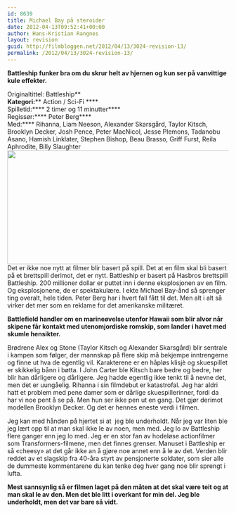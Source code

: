 ```yaml
---
id: 8639
title: Michael Bay på steroider
date: 2012-04-13T09:52:41+00:00
author: Hans-Kristian Rangnes
layout: revision
guid: http://filmbloggen.net/2012/04/13/3024-revision-13/
permalink: /2012/04/13/3024-revision-13/
---
```

**Battleship funker bra om du skrur helt av hjernen og kun ser på vanvittige kule effekter.<!--more-->**

Originaltittel: Battleship**  
**Kategori:**** Action / Sci-Fi ****  
Spilletid:**** 2 timer og 11 minutter****  
Regissør:**** Peter Berg****  
Med:**** Rihanna, Liam Neeson, Alexander Skarsgård, Taylor Kitsch, Brooklyn Decker, Josh Pence, Peter MacNicol, Jesse Plemons, Tadanobu Asano, Hamish Linklater, Stephen Bishop, Beau Brasso, Griff Furst, Reila Aphrodite, Billy Slaughter  
<a href="http://filmbloggen.net/2012/04/12/michael-bay-pa-steroider/battleship2/" rel="attachment wp-att-3038"><img class="alignnone size-large wp-image-3038" src="http://filmbloggen.net/wp-content/uploads//2012/04/battleship2-620x259.jpg" alt="" width="620" height="259" /></a>  
Det er ikke noe nytt at filmer blir basert på spill. Det at en film skal bli basert på et brettspill derimot, det er nytt. Battleship er basert på Hasbros brettspill Battleship. 200 millioner dollar er puttet inn i denne eksplosjonen av en film. Og eksplosjonene, de er spektakulære. I ekte Michael Bay-ånd så sprenger ting overalt, hele tiden. Peter Berg har i hvert fall fått til det. Men alt i alt så virker det mer som en reklame for det amerikanske militæret.

**Battlefield handler om en marineøvelse utenfor Hawaii som blir alvor når skipene får kontakt med utenomjordiske romskip, som lander i havet med skumle hensikter.**

Brødrene Alex og Stone (Taylor Kitsch og Alexander Skarsgård) blir sentrale i kampen som følger, der mannskap på flere skip må bekjempe inntrengerne og finne ut hva de egentlig vil. Karakterene er en håpløs klisjè og skuespillet er skikkelig bånn i bøtta. I John Carter ble Kitsch bare bedre og bedre, her blir han dårligere og dårligere. Jeg hadde egentlig ikke tenkt til å nevne det, men det er uungåelig. Rihanna i sin filmdebut er katastrofal. Jeg har aldri hatt et problem med pene damer som er dårlige skuespillerinner, fordi da har vi noe pent å se på. Men hun ser ikke pen ut en gang. Det gjør derimot modellen Brooklyn Decker. Og det er hennes eneste verdi i filmen.

Jeg kan med hånden på hjertet si at  jeg ble underholdt. Når jeg var liten ble jeg lært opp til at man skal ikke le av noen, men med. Jeg lo av Battleship flere ganger enn jeg lo med. Jeg er en stor fan av hodeløse actionfilmer som Transformers-filmene, men det finnes grenser. Manuset i Battleship er så &laquo;cheesy&raquo; at det går ikke an å gjøre noe annet enn å le av det. Verden blir reddet av et slagskip fra 40-åra styrt av pensjonerte soldater, som sier alle de dummeste kommentarene du kan tenke deg hver gang noe blir sprengt i lufta.

**Mest sannsynlig så er filmen laget på den måten at det skal være teit og at man skal le av den. Men det ble litt i overkant for min del. Jeg ble underholdt, men det var bare så vidt.**